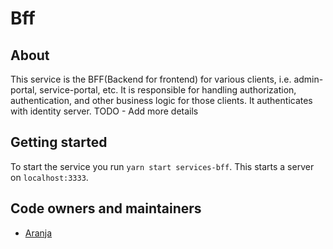 # Bff

## About

This service is the BFF(Backend for frontend) for various clients, i.e. admin-portal, service-portal, etc.
It is responsible for handling authorization, authentication, and other business logic for those clients.
It authenticates with identity server. 
TODO - Add more details

## Getting started

To start the service you run `yarn start services-bff`. This starts a server on `localhost:3333`.

## Code owners and maintainers

- [Aranja](https://github.com/orgs/island-is/teams/aranja/members)

